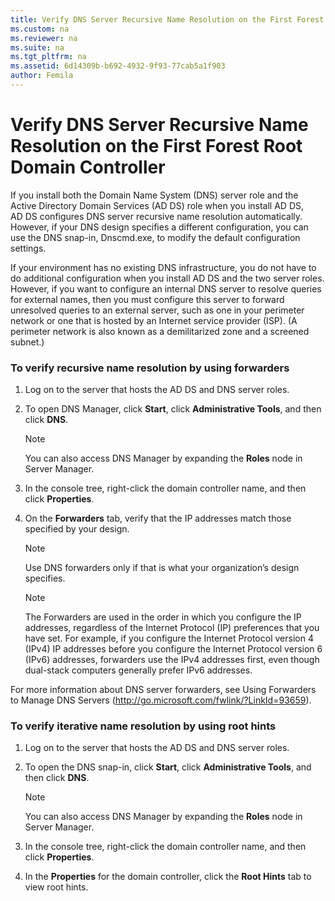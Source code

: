 ```yaml
---
title: Verify DNS Server Recursive Name Resolution on the First Forest Root Domain Controller
ms.custom: na
ms.reviewer: na
ms.suite: na
ms.tgt_pltfrm: na
ms.assetid: 6d14309b-b692-4932-9f93-77cab5a1f903
author: Femila
---
```

# Verify DNS Server Recursive Name Resolution on the First Forest Root Domain Controller
If you install both the Domain Name System \(DNS\) server role and the Active Directory Domain Services \(AD DS\) role when you install AD DS, AD DS configures DNS server recursive name resolution automatically. However, if your DNS design specifies a different configuration, you can use the DNS snap\-in, Dnscmd.exe, to modify the default configuration settings.  
  
If your environment has no existing DNS infrastructure, you do not have to do additional configuration when you install AD DS and the two server roles. However, if you want to configure an internal DNS server to resolve queries for external names, then you must configure this server to forward unresolved queries to an external server, such as one in your perimeter network or one that is hosted by an Internet service provider \(ISP\). \(A perimeter network is also known as a demilitarized zone and a screened subnet.\)  
  
### To verify recursive name resolution by using forwarders  
  
1.  Log on to the server that hosts the AD DS and DNS server roles.  
  
2.  To open DNS Manager, click **Start**, click **Administrative Tools**, and then click **DNS**.  
  
    > [!NOTE]  
    > You can also access DNS Manager by expanding the **Roles** node in Server Manager.  
  
3.  In the console tree, right\-click the domain controller name, and then click **Properties**.  
  
4.  On the **Forwarders** tab, verify that the IP addresses match those specified by your design.  
  
    > [!NOTE]  
    > Use DNS forwarders only if that is what your organization’s design specifies.  
  
    > [!NOTE]  
    > The Forwarders are used in the order in which you configure the IP addresses, regardless of the Internet Protocol \(IP\) preferences that you have set. For example, if you configure the Internet Protocol version 4 \(IPv4\) IP addresses before you configure the Internet Protocol version 6 \(IPv6\) addresses, forwarders use the IPv4 addresses first, even though dual\-stack computers generally prefer IPv6 addresses.  
  
For more information about DNS server forwarders, see Using Forwarders to Manage DNS Servers \([http:\/\/go.microsoft.com\/fwlink\/?LinkId\=93659](http://go.microsoft.com/fwlink/?LinkId=93659)\).  
  
### To verify iterative name resolution by using root hints  
  
1.  Log on to the server that hosts the AD DS and DNS server roles.  
  
2.  To open the DNS snap\-in, click **Start**, click **Administrative Tools**, and then click **DNS**.  
  
    > [!NOTE]  
    > You can also access DNS Manager by expanding the **Roles** node in Server Manager.  
  
3.  In the console tree, right\-click the domain controller name, and then click **Properties**.  
  
4.  In the **Properties** for the domain controller, click the **Root Hints** tab to view root hints.  
  
